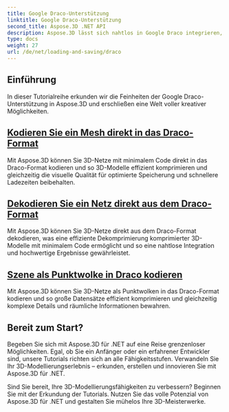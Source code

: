 ```yaml
---
title: Google Draco-Unterstützung
linktitle: Google Draco-Unterstützung
second_title: Aspose.3D .NET API
description: Aspose.3D lässt sich nahtlos in Google Draco integrieren, um 3D-Modelle effizient zu komprimieren und zu dekomprimieren, Dateigrößen zu optimieren und die Leistung zu verbessern.
type: docs
weight: 27
url: /de/net/loading-and-saving/draco
---
```

## Einführung

In dieser Tutorialreihe erkunden wir die Feinheiten der Google Draco-Unterstützung in Aspose.3D und erschließen eine Welt voller kreativer Möglichkeiten.

## [Kodieren Sie ein Mesh direkt in das Draco-Format](encode-mesh)

Mit Aspose.3D können Sie 3D-Netze mit minimalem Code direkt in das Draco-Format kodieren und so 3D-Modelle effizient komprimieren und gleichzeitig die visuelle Qualität für optimierte Speicherung und schnellere Ladezeiten beibehalten.

## [Dekodieren Sie ein Netz direkt aus dem Draco-Format](decode-mesh)

Mit Aspose.3D können Sie 3D-Netze direkt aus dem Draco-Format dekodieren, was eine effiziente Dekomprimierung komprimierter 3D-Modelle mit minimalem Code ermöglicht und so eine nahtlose Integration und hochwertige Ergebnisse gewährleistet.

## [Szene als Punktwolke in Draco kodieren](encode-scene-as-point-cloud)

Mit Aspose.3D können Sie 3D-Netze als Punktwolken in das Draco-Format kodieren und so große Datensätze effizient komprimieren und gleichzeitig komplexe Details und räumliche Informationen bewahren.


## Bereit zum Start?

Begeben Sie sich mit Aspose.3D für .NET auf eine Reise grenzenloser Möglichkeiten. Egal, ob Sie ein Anfänger oder ein erfahrener Entwickler sind, unsere Tutorials richten sich an alle Fähigkeitsstufen. Verwandeln Sie Ihr 3D-Modellierungserlebnis – erkunden, erstellen und innovieren Sie mit Aspose.3D für .NET.

Sind Sie bereit, Ihre 3D-Modellierungsfähigkeiten zu verbessern? Beginnen Sie mit der Erkundung der Tutorials. Nutzen Sie das volle Potenzial von Aspose.3D für .NET und gestalten Sie mühelos Ihre 3D-Meisterwerke.